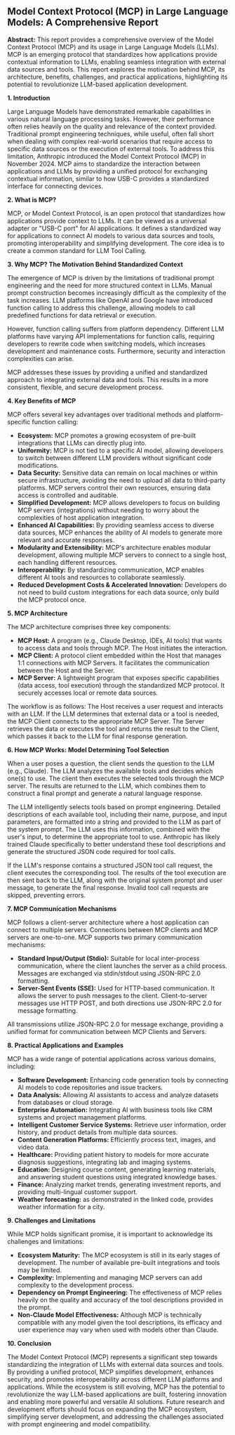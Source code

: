 ## Model Context Protocol (MCP) in Large Language Models: A Comprehensive Report

**Abstract:** This report provides a comprehensive overview of the Model Context Protocol (MCP) and its usage in Large Language Models (LLMs).  MCP is an emerging protocol that standardizes how applications provide contextual information to LLMs, enabling seamless integration with external data sources and tools. This report explores the motivation behind MCP, its architecture, benefits, challenges, and practical applications, highlighting its potential to revolutionize LLM-based application development.

**1. Introduction**

Large Language Models have demonstrated remarkable capabilities in various natural language processing tasks. However, their performance often relies heavily on the quality and relevance of the context provided.  Traditional prompt engineering techniques, while useful, often fall short when dealing with complex real-world scenarios that require access to specific data sources or the execution of external tools. To address this limitation, Anthropic introduced the Model Context Protocol (MCP) in November 2024. MCP aims to standardize the interaction between applications and LLMs by providing a unified protocol for exchanging contextual information, similar to how USB-C provides a standardized interface for connecting devices.

**2. What is MCP?**

MCP, or Model Context Protocol, is an open protocol that standardizes how applications provide context to LLMs.  It can be viewed as a universal adapter or "USB-C port" for AI applications. It defines a standardized way for applications to connect AI models to various data sources and tools, promoting interoperability and simplifying development.  The core idea is to create a common standard for LLM Tool Calling.

**3. Why MCP? The Motivation Behind Standardized Context**

The emergence of MCP is driven by the limitations of traditional prompt engineering and the need for more structured context in LLMs.  Manual prompt construction becomes increasingly difficult as the complexity of the task increases. LLM platforms like OpenAI and Google have introduced function calling to address this challenge, allowing models to call predefined functions for data retrieval or execution.

However, function calling suffers from platform dependency. Different LLM platforms have varying API implementations for function calls, requiring developers to rewrite code when switching models, which increases development and maintenance costs.  Furthermore, security and interaction complexities can arise.

MCP addresses these issues by providing a unified and standardized approach to integrating external data and tools.  This results in a more consistent, flexible, and secure development process.

**4. Key Benefits of MCP**

MCP offers several key advantages over traditional methods and platform-specific function calling:

*   **Ecosystem:** MCP promotes a growing ecosystem of pre-built integrations that LLMs can directly plug into.
*   **Uniformity:** MCP is not tied to a specific AI model, allowing developers to switch between different LLM providers without significant code modifications.
*   **Data Security:** Sensitive data can remain on local machines or within secure infrastructure, avoiding the need to upload all data to third-party platforms. MCP servers control their own resources, ensuring data access is controlled and auditable.
*   **Simplified Development:** MCP allows developers to focus on building MCP servers (integrations) without needing to worry about the complexities of host application integration.
*   **Enhanced AI Capabilities:** By providing seamless access to diverse data sources, MCP enhances the ability of AI models to generate more relevant and accurate responses.
*   **Modularity and Extensibility:** MCP's architecture enables modular development, allowing multiple MCP servers to connect to a single host, each handling different resources.
*   **Interoperability:** By standardizing communication, MCP enables different AI tools and resources to collaborate seamlessly.
*   **Reduced Development Costs & Accelerated Innovation:** Developers do not need to build custom integrations for each data source, only build the MCP protocol once.

**5. MCP Architecture**

The MCP architecture comprises three key components:

*   **MCP Host:** A program (e.g., Claude Desktop, IDEs, AI tools) that wants to access data and tools through MCP. The Host initiates the interaction.
*   **MCP Client:** A protocol client embedded within the Host that manages 1:1 connections with MCP Servers.  It facilitates the communication between the Host and the Server.
*   **MCP Server:** A lightweight program that exposes specific capabilities (data access, tool execution) through the standardized MCP protocol. It securely accesses local or remote data sources.

The workflow is as follows:  The Host receives a user request and interacts with an LLM. If the LLM determines that external data or a tool is needed, the MCP Client connects to the appropriate MCP Server. The Server retrieves the data or executes the tool and returns the result to the Client, which passes it back to the LLM for final response generation.

**6. How MCP Works:  Model Determining Tool Selection**

When a user poses a question, the client sends the question to the LLM (e.g., Claude). The LLM analyzes the available tools and decides which one(s) to use. The client then executes the selected tools through the MCP server. The results are returned to the LLM, which combines them to construct a final prompt and generate a natural language response.

The LLM intelligently selects tools based on prompt engineering. Detailed descriptions of each available tool, including their name, purpose, and input parameters, are formatted into a string and provided to the LLM as part of the system prompt. The LLM uses this information, combined with the user's input, to determine the appropriate tool to use. Anthropic has likely trained Claude specifically to better understand these tool descriptions and generate the structured JSON code required for tool calls.

If the LLM's response contains a structured JSON tool call request, the client executes the corresponding tool. The results of the tool execution are then sent back to the LLM, along with the original system prompt and user message, to generate the final response.  Invalid tool call requests are skipped, preventing errors.

**7. MCP Communication Mechanisms**

MCP follows a client-server architecture where a host application can connect to multiple servers. Connections between MCP clients and MCP servers are one-to-one. MCP supports two primary communication mechanisms:

*   **Standard Input/Output (Stdio):** Suitable for local inter-process communication, where the client launches the server as a child process. Messages are exchanged via stdin/stdout using JSON-RPC 2.0 formatting.
*   **Server-Sent Events (SSE):** Used for HTTP-based communication. It allows the server to push messages to the client. Client-to-server messages use HTTP POST, and both directions use JSON-RPC 2.0 for message formatting.

All transmissions utilize JSON-RPC 2.0 for message exchange, providing a unified format for communication between MCP Clients and Servers.

**8. Practical Applications and Examples**

MCP has a wide range of potential applications across various domains, including:

*   **Software Development:** Enhancing code generation tools by connecting AI models to code repositories and issue trackers.
*   **Data Analysis:** Allowing AI assistants to access and analyze datasets from databases or cloud storage.
*   **Enterprise Automation:** Integrating AI with business tools like CRM systems and project management platforms.
*   **Intelligent Customer Service Systems:** Retrieve user information, order history, and product details from multiple data sources.
*   **Content Generation Platforms:** Efficiently process text, images, and video data.
*   **Healthcare:** Providing patient history to models for more accurate diagnosis suggestions, integrating lab and imaging systems.
*   **Education:** Designing course content, generating learning materials, and answering student questions using integrated knowledge bases.
*   **Finance:** Analyzing market trends, generating investment reports, and providing multi-lingual customer support.
*  **Weather forecasting:** as demonstrated in the linked code, provides weather information for a city.

**9. Challenges and Limitations**

While MCP holds significant promise, it is important to acknowledge its challenges and limitations:

*   **Ecosystem Maturity:** The MCP ecosystem is still in its early stages of development.  The number of available pre-built integrations and tools may be limited.
*   **Complexity:** Implementing and managing MCP servers can add complexity to the development process.
*   **Dependency on Prompt Engineering:** The effectiveness of MCP relies heavily on the quality and accuracy of the tool descriptions provided in the prompt.
*  **Non-Claude Model Effectiveness:** Although MCP is technically compatible with any model given the tool descriptions, its efficacy and user experience may vary when used with models other than Claude.

**10. Conclusion**

The Model Context Protocol (MCP) represents a significant step towards standardizing the integration of LLMs with external data sources and tools.  By providing a unified protocol, MCP simplifies development, enhances security, and promotes interoperability across different LLM platforms and applications. While the ecosystem is still evolving, MCP has the potential to revolutionize the way LLM-based applications are built, fostering innovation and enabling more powerful and versatile AI solutions.  Future research and development efforts should focus on expanding the MCP ecosystem, simplifying server development, and addressing the challenges associated with prompt engineering and model compatibility.
